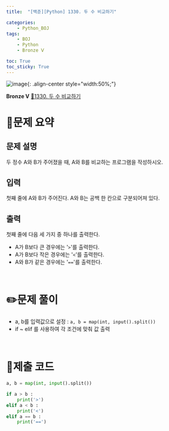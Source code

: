 ```yaml
---
title:  "[백준][Python] 1330. 두 수 비교하기" 

categories: 
    - Python_BOJ
tags: 
    - BOJ
    - Python
    - Bronze Ⅴ

toc: True
toc_sticky: True
---
```

![image](https://github.com/user-attachments/assets/32319fe8-99e9-4031-b5d1-9f1909b510dc){: .align-center style="width:50%;"}

**Bronze Ⅴ** 
[🔗1330. 두 수 비교하기](https://www.acmicpc.net/problem/1330)

# 📝문제 요약
## 문제 설명
두 정수 A와 B가 주어졌을 때, A와 B를 비교하는 프로그램을 작성하시오.

## 입력
첫째 줄에 A와 B가 주어진다. A와 B는 공백 한 칸으로 구분되어져 있다.

## 출력
첫째 줄에 다음 세 가지 중 하나를 출력한다.

- A가 B보다 큰 경우에는 '`>`'를 출력한다.
- A가 B보다 작은 경우에는 '`<`'를 출력한다.
- A와 B가 같은 경우에는 '`==`'를 출력한다.


<br>

# ✏️문제 풀이
- a, b를 입력값으로 설정 : `a, b = map(int, input().split())`
- if ~ elif 를 사용하여 각 조건에 맞춰 값 출력

<br>

# 💯제출 코드
```python
a, b = map(int, input().split())

if a > b :
    print('>')
elif a < b :
    print('<')
elif a == b :
    print('==')
```